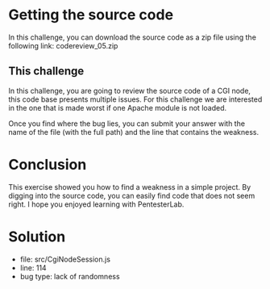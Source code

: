 # Getting the source code
In this challenge, you can download the source code as a zip file using the following link: codereview_05.zip

## This challenge
In this challenge, you are going to review the source code of a CGI node, this code base presents multiple issues. For this challenge we are interested in the one that is made worst if one Apache module is not loaded.

Once you find where the bug lies, you can submit your answer with the name of the file (with the full path) and the line that contains the weakness.

# Conclusion
This exercise showed you how to find a weakness in a simple project. By digging into the source code, you can easily find code that does not seem right. I hope you enjoyed learning with PentesterLab.

# Solution

* file: src/CgiNodeSession.js
* line: 114
* bug type: lack of randomness